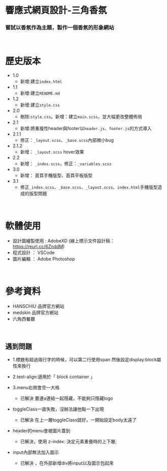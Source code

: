 # 響應式網頁設計-三角香氛
### 嘗試以香氛作為主題，製作一個香氛的形象網站
&nbsp;


#  歷史版本
* 1.0
    * 新增:建立`index.html`
* 1.1
    * 新增:建立`README.md`
* 1.2
    * 新增:建立`style.css`
* 2.0
    * 刪除:`style.css`。新增：建立`main.scss`，並大幅更改整體佈局
* 2.1
    * 新增:將重複性header與footer以`header.js`、`footer.js`的方式導入
* 2.1.1
    * 修正：`_layout.scss`、`_base.scss`內部微小bug
* 2.1.2
    * 新增： `_layout.scss` hover效果
* 2.2
    * 新增： `_index.scss`，修正：`_variables.scss`
* 3.0
    * 新增： 首頁手機版型、首頁平板版型
* 3.1
    * 修正`_index.scss`、`_base.scss`、`_layout.scss`、`index.html`手機版型造成的版型問題


&nbsp;
# 軟體使用
* 設計圖繪製使用 : AdobeXD (線上標示文件設計稿：https://reurl.cc/6ZnddM)
* 程式設計 ： VSCode
* 圖片編輯 ： Adobe Photoshop

&nbsp;
# 參考資料
* HANSCHIU 品牌官方網站
* medskin 品牌官方網站
* 六角西餐廳

&nbsp;
## 遇到問題

* 1.標題有超過兩行字的時候，可以第二行使用span 然後設定display:block屬性來換行
* 2.text-align:適用於「 block container 」
* 3.menu右側會空一大格
    * 已解決 要連a連結一起隱藏，不能夠只隱藏logo

* toggleClass一直失敗，沒辦法讓他點一下出現
    * 已解決 在上一層toggleClass就好，一開始設定body太遠了

* header的menu會被圖片蓋到
    * 已解決，使用 z-index: 決定元素重疊時的上下層;

* input內部無法加入圖示
    * 已解決 ，在外部新增div將input以及圖示包起來
